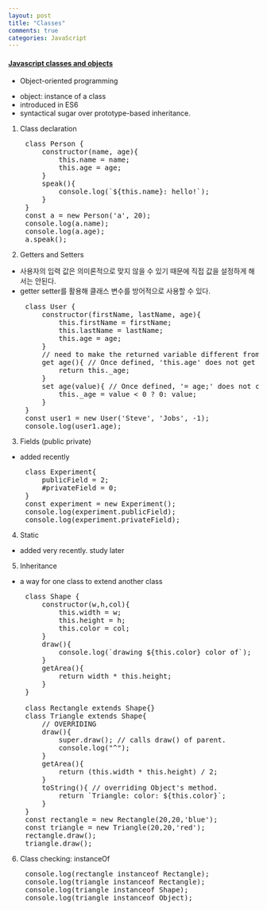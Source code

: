 ```yaml
---
layout: post
title: "Classes"
comments: true
categories: JavaScript
---
```


#### <u><b> Javascript classes and objects </b></u>

* Object-oriented programming
- object: instance of a class
- introduced in ES6
- syntactical sugar over prototype-based inheritance.

1. Class declaration
<pre>
    class Person {
        constructor(name, age){
            this.name = name;
            this.age = age;
        }
        speak(){
            console.log(`${this.name}: hello!`);
        }
    }
    const a = new Person('a', 20);
    console.log(a.name);
    console.log(a.age);
    a.speak();
</pre>

2. Getters and Setters
- 사용자의 입력 값은 의미론적으로 맞지 않을 수 있기 때문에 직접 값을 설정하게 해서는 안된다. 
- getter setter를 활용해 클래스 변수를 방어적으로 사용할 수 있다.
<pre>
    class User {
        constructor(firstName, lastName, age){
            this.firstName = firstName;
            this.lastName = lastName;
            this.age = age;
        }
        // need to make the returned variable different from the parametre by adding '_' otherwise, It will fall into an endless loop and reach the maximum call stack.
        get age(){ // Once defined, 'this.age' does not get the value from the memory but calls this function. 
            return this._age;
        }
        set age(value){ // Once defined, '= age;' does not change the value in the memory but calls this function.
            this._age = value < 0 ? 0: value;
        }
    }
    const user1 = new User('Steve', 'Jobs', -1);
    console.log(user1.age);
</pre>

3. Fields (public private)
- added recently
<pre>
    class Experiment{
        publicField = 2;
        #privateField = 0;
    }
    const experiment = new Experiment();
    console.log(experiment.publicField);
    console.log(experiment.privateField);
</pre>

4. Static
- added very recently. study later

5. Inheritance
- a way for one class to extend another class
<pre>
    class Shape {
        constructor(w,h,col){
            this.width = w;
            this.height = h;
            this.color = col;
        }
        draw(){
            console.log(`drawing ${this.color} color of`);
        }
        getArea(){
            return width * this.height;
        }
    }

    class Rectangle extends Shape{}
    class Triangle extends Shape{
        // OVERRIDING
        draw(){
            super.draw(); // calls draw() of parent.
            console.log("^");
        }
        getArea(){
            return (this.width * this.height) / 2;
        }
        toString(){ // overriding Object's method.
            return `Triangle: color: ${this.color}`;
        }
    }
    const rectangle = new Rectangle(20,20,'blue');
    const triangle = new Triangle(20,20,'red');
    rectangle.draw();
    triangle.draw();
</pre>

6. Class checking: instanceOf
<pre>
    console.log(rectangle instanceof Rectangle);
    console.log(triangle instanceof Rectangle);
    console.log(triangle instanceof Shape);
    console.log(triangle instanceof Object);
</pre>